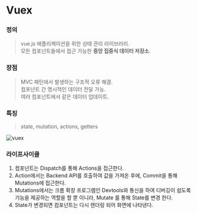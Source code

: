 # Vuex    

### 정의  
> vue.js 애플리케이션을 위한 상태 관리 라이브러리.  
> 모든 컴포넌트들에서 접근 가능한 <b>중앙 집중식 데이터 저장소</b>.

### 장점
> MVC 패턴에서 발생하는 구조적 오류 해결.  
> 컴포넌트 간 명시적인 데이터 전달 가능.  
> 여러 컴포넌트에서 같은 데이터 업데이트.  

### 특징  
> state, mutation, actions, getters

![vuex](https://user-images.githubusercontent.com/41683845/108675360-0bae9880-752a-11eb-820a-2866fb58b781.PNG)  

### 라이프사이클  
  
1. 컴포넌트는 Dispatch를 통해 Actions을 접근한다.  
2. Action에서는 Backend API를 호출하여 값을 가져온 후에, Commit을 통해 Mutations에 접근한다.  
3. Mutations에서는 크롬 확장 프로그램인 Devtools와 통신을 하여 디버깅이 쉽도록 기능을 제공하는 역할을 할 뿐 이니라, Mutate 를 통해 State를 변경 한다.  
4. State가 변경되면 컴포넌트는 다시 렌더링 되어 화면에 나타낸다.    
